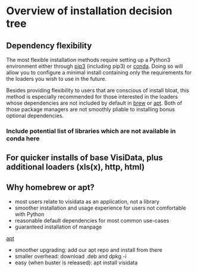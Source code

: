
# Overview of installation decision tree

## Dependency flexibility

The most flexible installation methods require setting up a Python3 environment either through [pip3](#pip3) (including pip3) or [conda](#conda). Doing so will allow you to configure a minimal install containing only the requirements for the loaders you wish to use in the future.

Besides providing flexibility to users that are conscious of install bloat, this method is especially recommended for those interested in the loaders whose dependencies are not included by default in [brew]() or [apt](). Both of those package managers are not smoothly pliable to installing bonus optional dependencies.

### Include potential list of libraries which are not available in conda here

## For quicker installs of base VisiData, plus additional loaders (xls(x), http, html)

## Why homebrew or apt?
* most users relate to visidata as an application, not a library
* smoother installation and usage experience for users not comfortable with Python
* reasonable default dependencies for most common use-cases
* guaranteed installation of manpage

[apt](#apt)
- smoother upgrading: add our apt repo and install from there
- smaller overhead: download .deb and dpkg -i
- easy (when buster is released): apt install visidata
